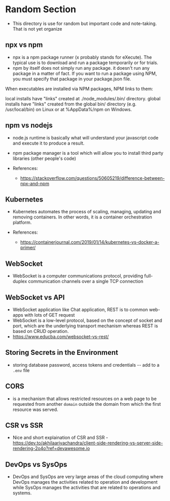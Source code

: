# Random Section
- This directory is use for random but important code and note-taking. That is not yet organize

## npx vs npm
- npx is a npm package runner (x probably stands for eXecute). The typical use is to download and run a package temporarily or for trials.
- npm by itself does not simply run any package. it doesn't run any package in a matter of fact. If you want to run a package using NPM, you must specify that package in your package.json file.

When executables are installed via NPM packages, NPM links to them:

local installs have "links" created at ./node_modules/.bin/ directory.
global installs have "links" created from the global bin/ directory (e.g. /usr/local/bin) on Linux or at %AppData%/npm on Windows.

## npm vs nodejs
-  node.js runtime is basically what will understand your javascript code and execute it to produce a result.
- npm package manager is a tool which will allow you to install third party libraries (other people's code)

- References:
  - https://stackoverflow.com/questions/50605219/difference-between-npx-and-npm

## Kubernetes
- Kubernetes automates the process of scaling, managing, updating and removing containers. In other words, it is a container orchestration platform.

- References:
  -  https://containerjournal.com/2019/01/14/kubernetes-vs-docker-a-primer/

## WebSocket
- WebSocket is a computer communications protocol, providing full-duplex communication channels over a single TCP connection

## WebSocket vs API
- WebSocket application like Chat application, REST is to common web-apps with lots of GET request
- WebSocket is a low-level protocol, based on the concept of socket and port, which are the underlying transport mechanism whereas REST is based on CRUD operation.
- https://www.educba.com/websocket-vs-rest/

## Storing Secrets in the Environment
- storing database password, access tokens and credentials -- add to a `.env` file

## CORS
- is a mechanism that allows restricted resources on a web page to be requested from another `domain` outside the domain from which the first resource was served.

## CSR vs SSR
- Nice and short explaination of CSR and SSR - https://dev.to/akhilaariyachandra/client-side-rendering-vs-server-side-rendering-2o4o?ref=devawesome.io

## DevOps vs SysOps
- DevOps and SysOps are very large areas of the cloud computing where DevOps manages the activities related to operation and development while SysOps manages the activities that are related to operations and systems.